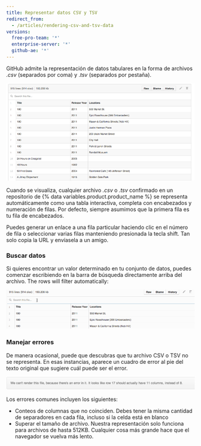 ```yaml
---
title: Representar datos CSV y TSV
redirect_from:
  - /articles/rendering-csv-and-tsv-data
versions:
  free-pro-team: '*'
  enterprise-server: '*'
  github-ae: '*'
---
```


GitHub admite la representación de datos tabulares en la forma de archivos *.csv* (separados por coma) y .*tsv* (separados por pestaña).

![Muestra de CSV representado](/assets/images/help/repository/rendered_csv.png)

Cuando se visualiza, cualquier archivo _.csv_ o _.tsv_ confirmado en un repositorio de {% data variables.product.product_name %} se representa automáticamente como una tabla interactiva, completa con encabezados y numeración de filas. Por defecto, siempre asumimos que la primera fila es tu fila de encabezados.

Puedes generar un enlace a una fila particular haciendo clic en el número de fila o seleccionar varias filas manteniendo presionada la tecla shift. Tan solo copia la URL y envíasela a un amigo.

### Buscar datos

Si quieres encontrar un valor determinado en tu conjunto de datos, puedes comenzar escribiendo en la barra de búsqueda directamente arriba del archivo. The rows will filter automatically:

![Buscar valores](/assets/images/help/repository/searching_csvs.gif)

### Manejar errores

De manera ocasional, puede que descubras que tu archivo CSV o TSV no se representa. En esas instancias, aparece un cuadro de error al pie del texto original que sugiere cuál puede ser el error.

![Mensaje de error de representación de CSV](/assets/images/help/repository/csv_render_error.png)

Los errores comunes incluyen los siguientes:

* Conteos de columnas que no coinciden. Debes tener la misma cantidad de separadores en cada fila, incluso si la celda está en blanco
* Superar el tamaño de archivo. Nuestra representación solo funciona para archivos de hasta 512KB. Cualquier cosa más grande hace que el navegador se vuelva más lento.
